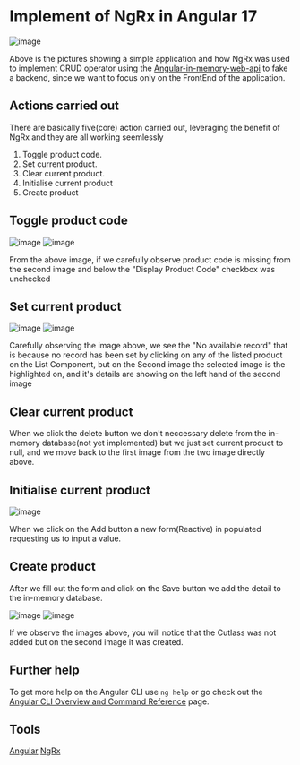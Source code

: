 # Implement of NgRx in Angular 17

![image](https://github.com/danielikechukwu/NgRx-in-Angular17/assets/93231944/905768d6-9eea-4696-bd32-f79d0fadca31)


Above is the pictures showing a simple application and how NgRx was used to implement CRUD operator using the [Angular-in-memory-web-api](https://www.npmjs.com/package/angular-in-memory-web-api) to fake a backend, since we want to focus only on the FrontEnd of the application.

## Actions carried out

There are basically five(core) action carried out, leveraging the benefit of NgRx and they are all working seemlessly

1. Toggle product code.
2. Set current product.
3. Clear current product.
4. Initialise current product
5. Create product

## Toggle product code

![image](https://github.com/danielikechukwu/NgRx-in-Angular17/assets/93231944/1443b948-e399-44d0-80a4-4d67a47b483a) ![image](https://github.com/danielikechukwu/NgRx-in-Angular17/assets/93231944/10cb3bb4-1332-459e-ad24-ef062cd049fa)

From the above image, if we carefully observe product code is missing from the second image and below the "Display Product Code" checkbox was unchecked

## Set current product

![image](https://github.com/danielikechukwu/NgRx-in-Angular17/assets/93231944/f1cab572-2802-4d40-a3ae-baf024224611) ![image](https://github.com/danielikechukwu/NgRx-in-Angular17/assets/93231944/58eefe77-e763-49a6-8c4f-f32045baa03e)

Carefully observing the image above, we see the "No available record" that is because no record has been set by clicking on any of the listed product on the List Component, but on the Second image the selected image is the highlighted on, and it's details are showing on the left hand of the second image

## Clear current product

When we click the delete button we don't neccessary delete from the in-memory database(not yet implemented) but we just set current product to null, and we move back to the first image from the two image directly above.

## Initialise current product

![image](https://github.com/danielikechukwu/NgRx-in-Angular17/assets/93231944/aee94a94-1efa-4d44-9df9-194dd06b22fb)

When we click on the Add button a new form(Reactive) in populated requesting us to input a value.

## Create product

After we fill out the form and click on the Save button we add the detail to the in-memory database.

![image](https://github.com/danielikechukwu/NgRx-in-Angular17/assets/93231944/d7d29668-ef2d-441e-a769-9b4f8c4112e4) ![image](https://github.com/danielikechukwu/NgRx-in-Angular17/assets/93231944/6e691971-f2be-4b2d-8989-df0392ade62b)

If we observe the images above, you will notice that the Cutlass was not added but on the second image it was created.

## Further help

To get more help on the Angular CLI use `ng help` or go check out the [Angular CLI Overview and Command Reference](https://angular.io/cli) page.

## Tools
[Angular](https://angular.dev/)
[NgRx](https://ngrx.io/)
